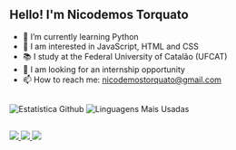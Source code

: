 ## Hello! I'm Nicodemos Torquato

- 🌱 I’m currently learning Python
- 📒 I am interested in JavaScript, HTML and CSS
- 📚 I study at the Federal University of Catalão (UFCAT)
- 👯 I am looking for an internship opportunity 
- 📫 How to reach me: nicodemostorquato@gmail.com
##
![Estatística Github ](https://github-readme-stats.vercel.app/api?username=NiTorquato&show_icons=true&theme=dark)
![Linguagens Mais Usadas](https://github-readme-stats.vercel.app/api/top-langs/?username=NiTorquato&layout=compact&theme=dark)
##
<div> 
  <a href="https://www.instagram.com/nicodemos_torquato/" target="_blank">
    <img src="https://img.shields.io/badge/-Instagram-%23E4405F?style=for-the-badge&logo=instagram&logoColor=white">
  </a> 
  <a href="mailto:nicodemostorquato@gmail.com">
    <img src="https://img.shields.io/badge/-Gmail-%23333?style=for-the-badge&logo=gmail&logoColor=white">
  </a>
  <a href="https://www.linkedin.com/in/nicodemos-torquato/" target="_blank">
    <img src="https://img.shields.io/badge/-LinkedIn-%230077B5?style=for-the-badge&logo=linkedin&logoColor=white">
  </a> 
</div>
